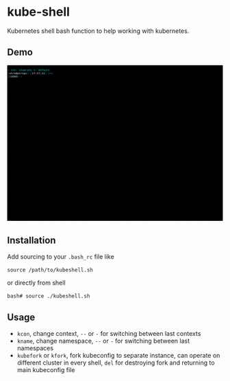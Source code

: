 # kube-shell

Kubernetes shell bash function to help working with kubernetes.

## Demo

![demo](./img/kube.gif "Demo Kubeshell")

## Installation

Add sourcing to your `.bash_rc` file like

```
source /path/to/kubeshell.sh
```

or directly from shell

```
bash# source ./kubeshell.sh  
```

## Usage

- `kcon`, change context, `--` or `-` for switching between last contexts
- `kname`, change namespace, `--` or `-` for switching between last namespaces
- `kubefork` or `kfork`, fork kubeconfig to separate instance, can operate on different cluster in every shell, `del` for destroying fork and returning to main kubeconfig file

